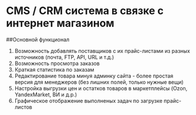 # CMS / CRM система в связке с интернет магазином

##Основной функционал 
1) Возможность добавлять поставщиков с их прайс-листами из разных источников (почта, FTP, API, URL и т.д.)
2) Возможность просмотра заказов
3) Краткая статистика по заказам
4) Редактирование товара минуя админку сайта - более простая версия для менеджеров (без лишних полей, только нужные вещи)
5) Настройка выгрузки цен и остатков товаров в маркетплейсы (Ozon, YandexMarket, ВИ и д.р.)
6) Графическое отображение выполненых задач по загрузке прайс-листов

